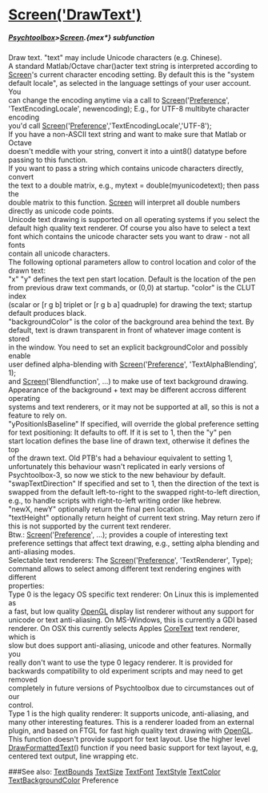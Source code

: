 # [Screen('DrawText')](Screen-DrawText) 
##### [Psychtoolbox](Pyschtoolbox)>[Screen](Screen).{mex*} subfunction


Draw text. "text" may include Unicode characters (e.g. Chinese).  
A standard Matlab/Octave char()acter text string is interpreted according to  
[Screen](Screen)'s current character encoding setting. By default this is the "system  
default locale", as selected in the language settings of your user account. You  
can change the encoding anytime via a call to [Screen](Screen)('[Preference](Preference)',  
'TextEncodingLocale', newencoding); E.g., for UTF-8 multibyte character encoding  
you'd call [Screen](Screen)('[Preference](Preference)','TextEncodingLocale','UTF-8');  
If you have a non-ASCII text string and want to make sure that Matlab or Octave  
doesn't meddle with your string, convert it into a uint8() datatype before  
passing to this function.  
If you want to pass a string which contains unicode characters directly, convert  
the text to a double matrix, e.g., mytext = double(myunicodetext); then pass the  
double matrix to this function. [Screen](Screen) will interpret all double numbers  
directly as unicode code points.  
Unicode text drawing is supported on all operating systems if you select the  
default high quality text renderer. Of course you also have to select a text  
font which contains the unicode character sets you want to draw - not all fonts  
contain all unicode characters.  
The following optional parameters allow to control location and color of the  
drawn text:  
"x" "y" defines the text pen start location. Default is the location of the pen  
from previous draw text commands, or (0,0) at startup. "color" is the CLUT index  
(scalar or [r g b] triplet or [r g b a] quadruple) for drawing the text; startup  
default produces black.  
"backgroundColor" is the color of the background area behind the text. By  
default, text is drawn transparent in front of whatever image content is stored  
in the window. You need to set an explicit backgroundColor and possibly enable  
user defined alpha-blending with [Screen](Screen)('[Preference](Preference)', 'TextAlphaBlending', 1);  
and [Screen](Screen)('Blendfunction', ...) to make use of text background drawing.  
Appearance of the background + text may be different accross different operating  
systems and text renderers, or it may not be supported at all, so this is not a  
feature to rely on.  
"yPositionIsBaseline" If specified, will override the global preference setting  
for text positioning: It defaults to off. If it is set to 1, then the "y" pen  
start location defines the base line of drawn text, otherwise it defines the top  
of the drawn text. Old PTB's had a behaviour equivalent to setting 1,  
unfortunately this behaviour wasn't replicated in early versions of  
Psychtoolbox-3, so now we stick to the new behaviour by default.  
"swapTextDirection" If specified and set to 1, then the direction of the text is  
swapped from the default left-to-right to the swapped right-to-left direction,  
e.g., to handle scripts with right-to-left writing order like hebrew.  
"newX, newY" optionally return the final pen location.  
"textHeight" optionally return height of current text string. May return zero if  
this is not supported by the current text renderer.  
Btw.: [Screen](Screen)('[Preference](Preference)', ...); provides a couple of interesting text  
preference settings that affect text drawing, e.g., setting alpha blending and  
anti-aliasing modes.  
Selectable text renderers: The [Screen](Screen)('[Preference](Preference)', 'TextRenderer', Type);  
command allows to select among different text rendering engines with different  
properties:  
Type 0 is the legacy OS specific text renderer: On Linux this is implemented as  
a fast, but low quality [OpenGL](OpenGL) display list renderer without any support for  
unicode or text anti-aliasing. On MS-Windows, this is currently a GDI based  
renderer. On OSX this currently selects Apples [CoreText](CoreText) text renderer, which is  
slow but does support anti-aliasing, unicode and other features. Normally you  
really don't want to use the type 0 legacy renderer. It is provided for  
backwards compatibility to old experiment scripts and may need to get removed  
completely in future versions of Psychtoolbox due to circumstances out of our  
control.  
Type 1 is the high quality renderer: It supports unicode, anti-aliasing, and  
many other interesting features. This is a renderer loaded from an external  
plugin, and based on FTGL for fast high quality text drawing with [OpenGL](OpenGL).  
This function doesn't provide support for text layout. Use the higher level  
[DrawFormattedText](DrawFormattedText)() function if you need basic support for text layout, e.g,  
centered text output, line wrapping etc.  
  


###See also:
[TextBounds](Screen-TextBounds) [TextSize](Screen-TextSize) [TextFont](Screen-TextFont) [TextStyle](Screen-TextStyle) [TextColor](Screen-TextColor) [TextBackgroundColor](Screen-TextBackgroundColor) Preference
